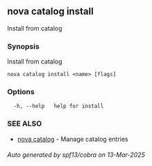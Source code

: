 ## nova catalog install

Install from catalog

### Synopsis

Install from catalog

```
nova catalog install <name> [flags]
```

### Options

```
  -h, --help   help for install
```

### SEE ALSO

* [nova catalog](nova_catalog.md)	 - Manage catalog entries

###### Auto generated by spf13/cobra on 13-Mar-2025
